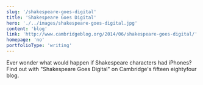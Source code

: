 ```yaml
---
slug: '/shakespeare-goes-digital'
title: 'Shakespeare Goes Digital'
hero: './../images/shakespeare-goes-digital.jpg'
content: 'blog'
link: 'http://www.cambridgeblog.org/2014/06/shakespeare-goes-digital/'
homepage: 'no'
portfolioType: 'writing'
---
```


Ever wonder what would happen if Shakespeare characters had iPhones? Find out with "Shakespeare Goes Digital" on Cambridge's fifteen eightyfour blog.
